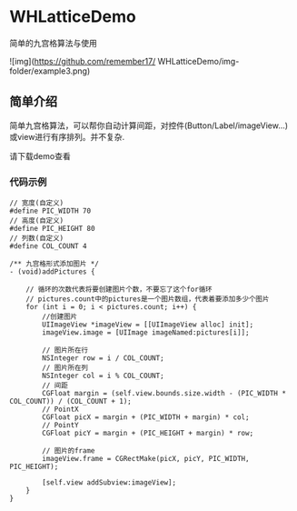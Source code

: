 # WHLatticeDemo
简单的九宫格算法与使用

 ![img](https://github.com/remember17/ WHLatticeDemo/img-folder/example3.png)

## 简单介绍
简单九宫格算法，可以帮你自动计算间距，对控件(Button/Label/imageView...)或view进行有序排列。并不复杂.

请下载demo查看

### 代码示例
```objc
// 宽度(自定义)
#define PIC_WIDTH 70
// 高度(自定义)
#define PIC_HEIGHT 80
// 列数(自定义)
#define COL_COUNT 4

/** 九宫格形式添加图片 */
- (void)addPictures {
    
    // 循环的次数代表将要创建图片个数，不要忘了这个for循环
    // pictures.count中的pictures是一个图片数组，代表着要添加多少个图片
    for (int i = 0; i < pictures.count; i++) {
        //创建图片
        UIImageView *imageView = [[UIImageView alloc] init];
        imageView.image = [UIImage imageNamed:pictures[i]];
        
        // 图片所在行
        NSInteger row = i / COL_COUNT;
        // 图片所在列
        NSInteger col = i % COL_COUNT;
        // 间距
        CGFloat margin = (self.view.bounds.size.width - (PIC_WIDTH * COL_COUNT)) / (COL_COUNT + 1);
        // PointX
        CGFloat picX = margin + (PIC_WIDTH + margin) * col;
        // PointY
        CGFloat picY = margin + (PIC_HEIGHT + margin) * row;
        
        // 图片的frame
        imageView.frame = CGRectMake(picX, picY, PIC_WIDTH, PIC_HEIGHT);
        
        [self.view addSubview:imageView];
    }
}
```